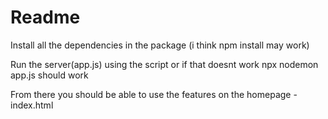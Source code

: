 # Readme

Install all the dependencies in the package (i think npm install may work)

Run the server(app.js) using the script or if that doesnt work npx nodemon app.js should work

From there you should be able to use the features on the homepage - index.html
